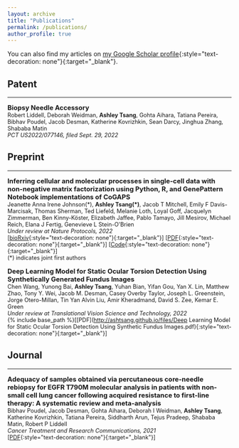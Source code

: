 ```yaml
---
layout: archive
title: "Publications"
permalink: /publications/
author_profile: true
---
```


You can also find my articles on [my Google Scholar profile](https://scholar.google.com/citations?hl=en&user=NZSBQ0kAAAAJ){:style="text-decoration: none"}{:target="_blank"}.  


## Patent
---
<span style="font-size:1.05em;">**Biopsy Needle Accessory**</span>  
<span style="font-size:0.9em;">
Robert Liddell, Deborah Weidman, **Ashley Tsang**, Gohta Aihara, Tatiana Pereira, Bibhav Poudel, Jacob Desman, Katherine Kovrizhkin, Sean Darcy, Jinghua Zhang, Shababa Matin    
*PCT US2022/077146, filed Sept. 29, 2022*  




## Preprint
---
<span style="font-size:1.05em;">**Inferring cellular and molecular processes in single-cell data with non-negative matrix factorization using Python, R, and GenePattern Notebook implementations of CoGAPS**</span>  
<span style="font-size:0.9em;">
Jeanette Anna Irene Johnson(\*), **Ashley Tsang(\*)**, Jacob T Mitchell, Emily F Davis-Marcisak, Thomas Sherman, Ted Liefeld, Melanie Loth, Loyal Goff, Jacquelyn Zimmerman, Ben Kinny-Köster, Elizabeth Jaffee, Pablo Tamayo, Jill Mesirov, Michael Reich, Elana J Fertig, Genevieve L Stein-O'Brien  
*Under review at Nature Protocols, 2022*  
[[bioRxiv](https://www.biorxiv.org/content/10.1101/2022.07.09.499398){:style="text-decoration: none"}{:target="_blank"}] [[PDF](https://www.biorxiv.org/content/10.1101/2022.07.09.499398.full.pdf){:style="text-decoration: none"}{:target="_blank"}] [[Code](https://github.com/FertigLab/pycogaps){:style="text-decoration: none"}{:target="_blank"}]  
(\*) indicates joint first authors

<span style="font-size:1.05em;">**Deep Learning Model for Static Ocular Torsion Detection Using Synthetically Generated Fundus Images**</span>  
<span style="font-size:0.9em;">
Chen Wang, Yunong Bai, **Ashley Tsang**, Yuhan Bian, Yifan Gou, Yan X. Lin, Matthew Zhao, Tony Y. Wei, Jacob M. Desman, Casey Overby Taylor, Joseph L. Greenstein, Jorge Otero-Millan, Tin Yan Alvin Liu, Amir Kheradmand, David S. Zee, Kemar E. Green  
*Under review at Translational Vision Science and Technology, 2022*  
{% include base_path %}[[PDF](http://ashtsang.github.io/files/Deep Learning Model for Static Ocular Torsion Detection Using Synthetic Fundus Images.pdf){:style="text-decoration: none"}{:target="_blank"}]
  

## Journal
---
<span style="font-size:1.05em;">**Adequacy of samples obtained via percutaneous core-needle rebiopsy for EGFR T790M molecular analysis in patients with non-small cell lung cancer following acquired resistance to first-line therapy: A systematic review and meta-analysis**</span>  
<span style="font-size:0.9em;">
Bibhav Poudel, Jacob Desman, Gohta Aihara, Deborah I Weidman, **Ashley Tsang**, Katherine Kovrizhkin, Tatiana Pereira, Siddharth Arun, Tejus Pradeep, Shababa Matin, Robert P Liddell  
*Cancer Treatment and Research Communications, 2021*  
[[PDF](https://www.sciencedirect.com/science/article/pii/S2468294221001660){:style="text-decoration: none"}{:target="_blank"}]   
</span> 

